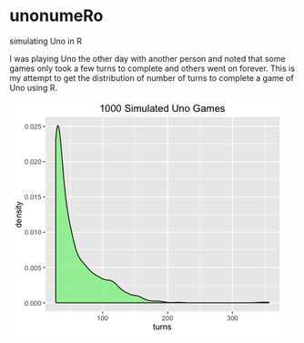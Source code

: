 # unonumeRo
simulating Uno in R

I was playing Uno the other day with another person and noted that some games only took a few turns to complete and others went on forever.
This is my attempt to get the distribution of number of turns to complete a game of Uno using R.

![alt text](https://github.com/njjms/unonumeRo/blob/master/images/uno.png "1000 Uno games with 4 players")
